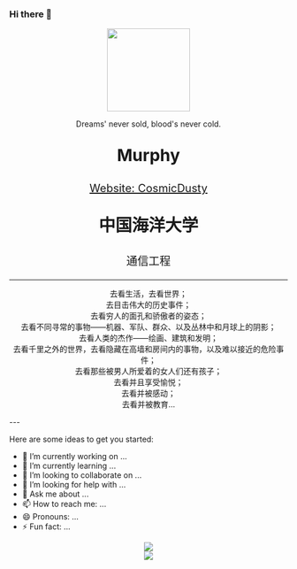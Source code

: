 ### Hi there 👋

<div align=center>
    <img src="https://murhyimgur.oss-cn-beijing.aliyuncs.com/website/aboutavatar.png" width="150px"/>
    </br>
	<p>Dreams' never sold, blood's never cold.</p>
    <p style="font-size:30px"><b>Murphy</b></p>
    <p style="font-size:20px"><a href="https://cosmicdusty.cc/">Website: CosmicDusty</a></p>
	<p></p>
</div>
<div align=center>
    <p style="font-size:30px"><b>中国海洋大学</b></p>
    <p style="font-size:20px">通信工程</p>
</div>


---

<div align=center>
    去看生活，去看世界；</br>
    去目击伟大的历史事件；</br>
    去看穷人的面孔和骄傲者的姿态；</br>
    去看不同寻常的事物——机器、军队、群众、以及丛林中和月球上的阴影；</br>
    去看人类的杰作——绘画、建筑和发明；</br>
    去看千里之外的世界，去看隐藏在高墙和房间内的事物，以及难以接近的危险事件；</br>
    去看那些被男人所爱着的女人们还有孩子；</br>
    去看并且享受愉悦；</br>
    去看并被感动；</br>
    去看并被教育…</br>
    <p>
</div>
---

Here are some ideas to get you started:

- 🔭 I’m currently working on ...
- 🌱 I’m currently learning ...
- 👯 I’m looking to collaborate on ...
- 🤔 I’m looking for help with ...
- 💬 Ask me about ...
- 📫 How to reach me: ...
- 😄 Pronouns: ...
- ⚡ Fun fact: ...

<div align = center>
    <img src = "https://github-readme-stats.vercel.app/api?username=murphyhoucn&theme=dark">
</div>

<div align = center>
        <img src = "https://github-readme-stats.vercel.app/api/top-langs?username=murphyhoucn&show_icons=true&count_private=true&theme=gotham">
</div>
